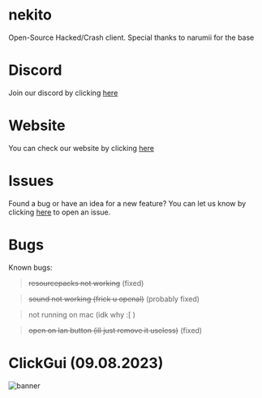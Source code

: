 # nekito

Open-Source Hacked/Crash client.
Special thanks to narumii for the base





# Discord
Join our discord by clicking [here](https://discord.gg/34BZs4ZPB6)


# Website
You can check our website by clicking [here](https://astal.store)





# Issues
Found a bug or have an idea for a new feature? You can let us know by clicking [here](https://github.com/intexpression/nekito/issues) to open an issue.


# Bugs
Known bugs:

> ~~resourcepacks not working~~ (fixed)


> ~~sound not working (frick u openal)~~ (probably fixed) 


> not running on mac (idk why :[ )


> ~~open on lan button (ill just remove it useless)~~ (fixed)


# ClickGui (09.08.2023)


<img src="https://raw.githubusercontent.com/intexpression/intexpression/master/java_wasv1Ncy1z.jpg" alt="banner">






